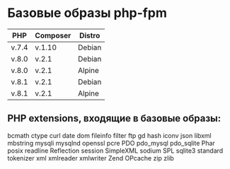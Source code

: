 # Базовые образы php-fpm

| PHP   | Composer | Distro |
| ----- | -------- | ------ |
| v.7.4 | v.1.10   | Debian |
| v.8.0 | v.2.1    | Debian |
| v.8.0 | v.2.1    | Alpine |
| v.8.1 | v.2.1    | Debian |
| v.8.1 | v.2.1    | Alpine |

## PHP extensions, входящие в базовые образы:
bcmath ctype curl date dom fileinfo filter ftp gd hash iconv json libxml mbstring mysqli mysqlnd openssl pcre PDO pdo_mysql pdo_sqlite Phar posix readline Reflection session SimpleXML sodium SPL sqlite3 standard tokenizer xml xmlreader xmlwriter Zend OPcache zip zlib
